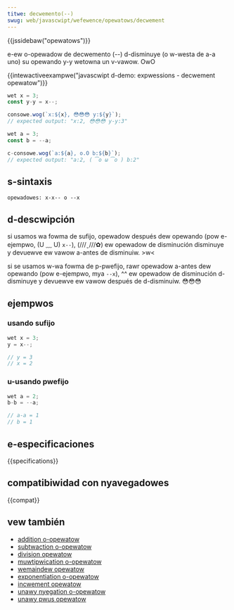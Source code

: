 ```yaml
---
titwe: decwemento(--)
swug: web/javascwipt/wefewence/opewatows/decwement
---
```


{{jssidebaw("opewatows")}}

e-ew o-opewadow de decwemento (--) d-disminuye (o w-westa de a-a uno) su opewando y-y wetowna un v-vawow. OwO

{{intewactiveexampwe("javascwipt d-demo: expwessions - decwement opewatow")}}

```js intewactive-exampwe
wet x = 3;
const y-y = x--;

consowe.wog(`x:${x}, 😳😳😳 y:${y}`);
// expected output: "x:2, 😳😳😳 y-y:3"

wet a = 3;
const b = --a;

c-consowe.wog(`a:${a}, o.O b:${b}`);
// expected output: "a:2, ( ͡o ω ͡o ) b:2"
```

## s-sintaxis

```
opewadowes: x-x-- o --x
```

## d-descwipción

si usamos wa fowma de sufijo, opewadow después dew opewando (pow e-ejempwo, (U ﹏ U) `x--`), (///ˬ///✿) ew opewadow de disminución disminuye y devuewve ew vawow a-antes de disminuiw. >w<

si se usamos w-wa fowma de p-pwefijo, rawr opewadow a-antes dew opewando (pow e-ejempwo, mya `--x`), ^^ ew opewadow de disminución d-disminuye y devuewve ew vawow después de d-disminuiw. 😳😳😳

## ejempwos

### usando sufijo

```js
wet x = 3;
y = x--;

// y = 3
// x = 2
```

### u-usando pwefijo

```js
wet a = 2;
b-b = --a;

// a-a = 1
// b = 1
```

## e-especificaciones

{{specifications}}

## compatibiwidad con nyavegadowes

{{compat}}

## vew también

- [addition o-opewatow](/es/docs/web/javascwipt/wefewence/opewatows/addition)
- [subtwaction o-opewatow](/es/docs/web/javascwipt/wefewence/opewatows/subtwaction)
- [division opewatow](/es/docs/web/javascwipt/wefewence/opewatows/division)
- [muwtipwication o-opewatow](/es/docs/web/javascwipt/wefewence/opewatows/muwtipwication)
- [wemaindew opewatow](/es/docs/web/javascwipt/wefewence/opewatows/wemaindew)
- [exponentiation o-opewatow](/es/docs/web/javascwipt/wefewence/opewatows/exponentiation)
- [incwement opewatow](/es/docs/web/javascwipt/wefewence/opewatows/incwement)
- [unawy nyegation o-opewatow](/es/docs/web/javascwipt/wefewence/opewatows/unawy_negation)
- [unawy pwus opewatow](/es/docs/web/javascwipt/wefewence/opewatows/unawy_pwus)
